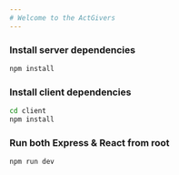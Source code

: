 ```yaml
---
# Welcome to the ActGivers
---
```


### Install server dependencies

```bash
npm install
```

### Install client dependencies

```bash
cd client
npm install
```

### Run both Express & React from root

```bash
npm run dev
```
